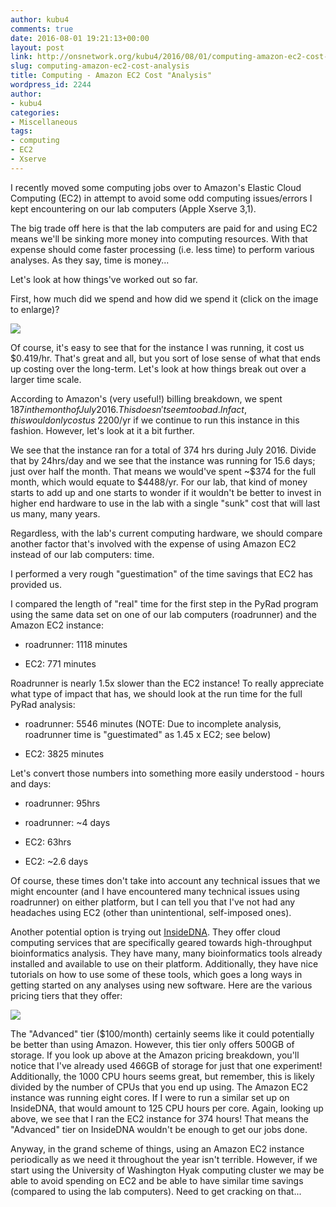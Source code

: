 ```yaml
---
author: kubu4
comments: true
date: 2016-08-01 19:21:13+00:00
layout: post
link: http://onsnetwork.org/kubu4/2016/08/01/computing-amazon-ec2-cost-analysis/
slug: computing-amazon-ec2-cost-analysis
title: Computing - Amazon EC2 Cost "Analysis"
wordpress_id: 2244
author:
- kubu4
categories:
- Miscellaneous
tags:
- computing
- EC2
- Xserve
---
```


I recently moved some computing jobs over to Amazon's Elastic Cloud Computing (EC2) in attempt to avoid some odd computing issues/errors I kept encountering on our lab computers (Apple Xserve 3,1).

The big trade off here is that the lab computers are paid for and using EC2 means we'll be sinking more money into computing resources. With that expense should come faster processing (i.e. less time) to perform various analyses. As they say, time is money...

Let's look at how things've worked out so far.



First, how much did we spend and how did we spend it (click on the image to enlarge)?

[![](http://eagle.fish.washington.edu/Arabidopsis/20160801_AmazonEC2_costs.jpg)](http://eagle.fish.washington.edu/Arabidopsis/20160801_AmazonEC2_costs.jpg)



Of course, it's easy to see that for the instance I was running, it cost us $0.419/hr. That's great and all, but you sort of lose sense of what that ends up costing over the long-term. Let's look at how things break out over a larger time scale.

According to Amazon's (very useful!) billing breakdown, we spent $187 in the month of July 2016. This doesn't seem too bad. In fact, this would only cost us ~$2200/yr if we continue to run this instance in this fashion. However, let's look at it a bit further.

We see that the instance ran for a total of 374 hrs during July 2016. Divide that by 24hrs/day and we see that the instance was running for 15.6 days; just over half the month. That means we would've spent ~$374 for the full month, which would equate to $4488/yr. For our lab, that kind of money starts to add up and one starts to wonder if it wouldn't be better to invest in higher end hardware to use in the lab with a single "sunk" cost that will last us many, many years.

Regardless, with the lab's current computing hardware, we should compare another factor that's involved with the expense of using Amazon EC2 instead of our lab computers: time.

I performed a very rough "guestimation" of the time savings that EC2 has provided us.



I compared the length of "real" time for the first step in the PyRad program using the same data set on one of our lab computers (roadrunner) and the Amazon EC2 instance:





  * roadrunner: 1118 minutes



  * EC2: 771 minutes








Roadrunner is nearly 1.5x slower than the EC2 instance! To really appreciate what type of impact that has, we should look at the run time for the full PyRad analysis:





  * roadrunner: 5546 minutes (NOTE: Due to incomplete analysis, roadrunner time is "guestimated" as 1.45 x EC2; see below)



  * EC2: 3825 minutes








Let's convert those numbers into something more easily understood - hours and days:





  * roadrunner: 95hrs



  * roadrunner: ~4 days



  * EC2: 63hrs



  * EC2: ~2.6 days








Of course, these times don't take into account any technical issues that we might encounter (and I have encountered many technical issues using roadrunner) on either platform, but I can tell you that I've not had any headaches using EC2 (other than unintentional, self-imposed ones).



Another potential option is trying out [InsideDNA](https://insidedna.me). They offer cloud computing services that are specifically geared towards high-throughput bioinformatics analysis. They have many, many bioinformatics tools already installed and available to use on their platform. Additionally, they have nice tutorials on how to use some of these tools, which goes a long ways in getting started on any analyses using new software. Here are the various pricing tiers that they offer:



[![](http://eagle.fish.washington.edu/Arabidopsis/20160801_insideDNA_pricing.jpg)](http://eagle.fish.washington.edu/Arabidopsis/20160801_insideDNA_pricing.jpg)





The "Advanced" tier ($100/month) certainly seems like it could potentially be better than using Amazon. However, this tier only offers 500GB of storage. If you look up above at the Amazon pricing breakdown, you'll notice that I've already used 466GB of storage for just that one experiment! Additionally, the 1000 CPU hours seems great, but remember, this is likely divided by the number of CPUs that you end up using. The Amazon EC2 instance was running eight cores. If I were to run a similar set up on InsideDNA, that would amount to 125 CPU hours per core. Again, looking up above, we see that I ran the EC2 instance for 374 hours! That means the "Advanced" tier on InsideDNA wouldn't be enough to get our jobs done.



Anyway, in the grand scheme of things, using an Amazon EC2 instance periodically as we need it throughout the year isn't terrible. However, if we start using the University of Washington Hyak computing cluster we may be able to avoid spending on EC2 and be able to have similar time savings (compared to using the lab computers). Need to get cracking on that...
